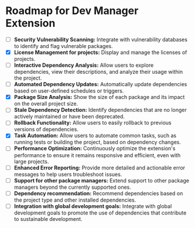 # Roadmap for Dev Manager Extension

- [ ] **Security Vulnerability Scanning:** Integrate with vulnerability databases to identify and flag vulnerable packages.
- [x] **License Management for projects:** Display and manage the licenses of projects.
- [ ] **Interactive Dependency Analysis:** Allow users to explore dependencies, view their descriptions, and analyze their usage within the project.
- [ ] **Automated Dependency Updates:** Automatically update dependencies based on user-defined schedules or triggers.
- [x] **Package Size Analysis:** Show the size of each package and its impact on the overall project size.
- [ ] **Stale Dependency Detection:** Identify dependencies that are no longer actively maintained or have been deprecated.
- [ ] **Rollback Functionality:** Allow users to easily rollback to previous versions of dependencies.
- [x] **Task Automation:** Allow users to automate common tasks, such as running tests or building the project, based on dependency changes.
- [ ] **Performance Optimization:** Continuously optimize the extension's performance to ensure it remains responsive and efficient, even with large projects.
- [ ] **Enhanced Error Reporting:** Provide more detailed and actionable error messages to help users troubleshoot issues.
- [ ] **Support for other package managers:** Extend support to other package managers beyond the currently supported ones.
- [ ] **Dependency recommendation:** Recommend dependencies based on the project type and other installed dependencies.
- [ ] **Integration with global development goals:** Integrate with global development goals to promote the use of dependencies that contribute to sustainable development.
